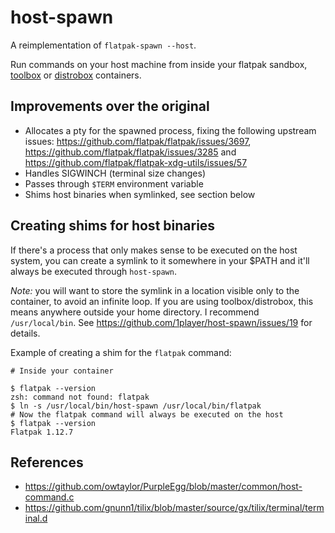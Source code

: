 # host-spawn

A reimplementation of `flatpak-spawn --host`.

Run commands on your host machine from inside your flatpak sandbox, [toolbox](https://github.com/containers/toolbox) or [distrobox](https://github.com/89luca89/distrobox) containers.

## Improvements over the original

* Allocates a pty for the spawned process, fixing the following upstream issues: https://github.com/flatpak/flatpak/issues/3697, https://github.com/flatpak/flatpak/issues/3285 and https://github.com/flatpak/flatpak-xdg-utils/issues/57
* Handles SIGWINCH (terminal size changes)
* Passes through `$TERM` environment variable
* Shims host binaries when symlinked, see section below

## Creating shims for host binaries

If there's a process that only makes sense to be executed on the host system, you can
create a symlink to it somewhere in your $PATH and it'll always be executed through `host-spawn`.

*Note:* you will want to store the symlink in a location visible only to the container, to avoid an infinite loop. If you are using toolbox/distrobox, this means anywhere outside your home directory. I recommend `/usr/local/bin`. See https://github.com/1player/host-spawn/issues/19 for details.

Example of creating a shim for the `flatpak` command:

```
# Inside your container

$ flatpak --version
zsh: command not found: flatpak
$ ln -s /usr/local/bin/host-spawn /usr/local/bin/flatpak
# Now the flatpak command will always be executed on the host
$ flatpak --version
Flatpak 1.12.7
```

## References

* https://github.com/owtaylor/PurpleEgg/blob/master/common/host-command.c
* https://github.com/gnunn1/tilix/blob/master/source/gx/tilix/terminal/terminal.d
